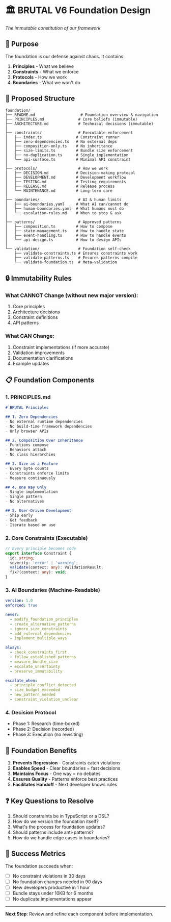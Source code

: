 # 🏛️ BRUTAL V6 Foundation Design
*The immutable constitution of our framework*

## 🎯 Purpose
The foundation is our defense against chaos. It contains:
1. **Principles** - What we believe
2. **Constraints** - What we enforce
3. **Protocols** - How we work
4. **Boundaries** - What we won't do

## 📁 Proposed Structure

```
foundation/
├── README.md                    # Foundation overview & navigation
├── PRINCIPLES.md               # Core beliefs (immutable)
├── ARCHITECTURE.md             # Technical decisions (immutable)
│
├── constraints/                # Executable enforcement
│   ├── index.ts               # Constraint runner
│   ├── zero-dependencies.ts   # No external deps
│   ├── composition-only.ts    # No inheritance
│   ├── size-limits.ts         # Bundle size enforcement
│   ├── no-duplication.ts      # Single implementation
│   └── api-surface.ts         # Minimal API constraint
│
├── protocols/                  # How we work
│   ├── DECISION.md            # Decision-making protocol
│   ├── DEVELOPMENT.md         # Development workflow
│   ├── TESTING.md             # Testing requirements
│   ├── RELEASE.md             # Release process
│   └── MAINTENANCE.md         # Long-term care
│
├── boundaries/                 # AI & human limits
│   ├── ai-boundaries.yaml     # What AI can/cannot do
│   ├── human-boundaries.yaml  # What humans must do
│   └── escalation-rules.md    # When to stop & ask
│
├── patterns/                   # Approved patterns
│   ├── composition.ts         # How to compose
│   ├── state-management.ts    # How to handle state
│   ├── event-handling.ts      # How to handle events
│   └── api-design.ts          # How to design APIs
│
└── validation/                 # Foundation self-check
    ├── validate-constraints.ts # Ensures constraints work
    ├── validate-patterns.ts    # Ensures patterns compile
    └── validate-foundation.ts  # Meta-validation
```

## 🔒 Immutability Rules

### What CANNOT Change (without new major version):
1. Core principles
2. Architecture decisions
3. Constraint definitions
4. API patterns

### What CAN Change:
1. Constraint implementations (if more accurate)
2. Validation improvements
3. Documentation clarifications
4. Example updates

## 📋 Foundation Components

### 1. PRINCIPLES.md
```markdown
# BRUTAL Principles

## 1. Zero Dependencies
- No external runtime dependencies
- No build-time framework dependencies
- Only browser APIs

## 2. Composition Over Inheritance
- Functions compose
- Behaviors attach
- No class hierarchies

## 3. Size as a Feature
- Every byte counts
- Constraints enforce limits
- Measure continuously

## 4. One Way Only
- Single implementation
- Single pattern
- No alternatives

## 5. User-Driven Development
- Ship early
- Get feedback
- Iterate based on use
```

### 2. Core Constraints (Executable)
```typescript
// Every principle becomes code
export interface Constraint {
  id: string;
  severity: 'error' | 'warning';
  validate(context: any): ValidationResult;
  fix?(context: any): void;
}
```

### 3. AI Boundaries (Machine-Readable)
```yaml
version: 1.0
enforced: true

never:
  - modify_foundation_principles
  - create_alternative_patterns  
  - ignore_size_constraints
  - add_external_dependencies
  - implement_multiple_ways

always:
  - check_constraints_first
  - follow_established_patterns
  - measure_bundle_size
  - escalate_uncertainty
  - preserve_immutability

escalate_when:
  - principle_conflict_detected
  - size_budget_exceeded
  - new_pattern_needed
  - constraint_violation_unclear
```

### 4. Decision Protocol
- Phase 1: Research (time-boxed)
- Phase 2: Decision (recorded)
- Phase 3: Execution (no revisiting)

## 🚀 Foundation Benefits

1. **Prevents Regression** - Constraints catch violations
2. **Enables Speed** - Clear boundaries = fast decisions
3. **Maintains Focus** - One way = no debates
4. **Ensures Quality** - Patterns enforce best practices
5. **Facilitates Handoff** - Next developer knows rules

## ❓ Key Questions to Resolve

1. Should constraints be in TypeScript or a DSL?
2. How do we version the foundation itself?
3. What's the process for foundation updates?
4. Should patterns include anti-patterns?
5. How do we handle edge cases in boundaries?

## 🎯 Success Metrics

The foundation succeeds when:
- [ ] No constraint violations in 30 days
- [ ] No foundation changes needed in 90 days
- [ ] New developers productive in 1 hour
- [ ] Bundle stays under 10KB for 6 months
- [ ] No duplicate implementations appear

---

**Next Step**: Review and refine each component before implementation.